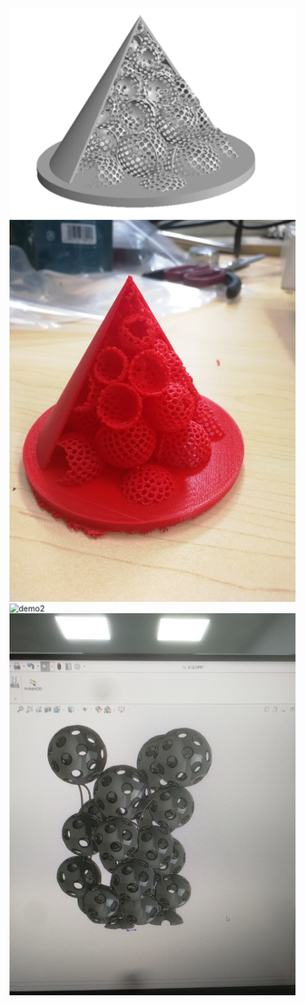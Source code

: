 
![demo1](https://github.com/luohaoyuan0420-w/SphereMesh/blob/main/demo1.png)
![demo1-printed](https://github.com/luohaoyuan0420-w/SphereMesh/blob/main/demo1-printed.jpg)
![demo2](https://github.com/luohaoyuan0420-w/SphereMesh/blob/main/demo2.jpg)
![demo3](https://github.com/luohaoyuan0420-w/SphereMesh/blob/main/demo3.jpg)
